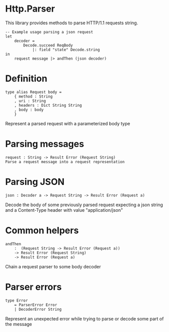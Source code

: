 # Http.Parser

This library provides methods to parse HTTP/1.1 requests string.

    -- Example usage parsing a json request
    let
        decoder =
            Decode.succeed ReqBody
                |: field "state" Decode.string
    in
        request message |> andThen (json decoder)

# Definition

    type alias Request body = 
        { method : String
        , uri : String
        , headers : Dict String String
        , body : body
        }

Represent a parsed request with a parameterized body type

# Parsing messages

    request : String -> Result Error (Request String)
    Parse a request message into a request representation

# Parsing JSON

    json : Decoder a -> Request String -> Result Error (Request a)
    
Decode the body of some previously parsed request expecting a json string and a Content-Type header with value "application/json"

# Common helpers
    
    andThen
        :  (Request String -> Result Error (Request a))
        -> Result Error (Request String)
        -> Result Error (Request a)

Chain a request parser to some body decoder

# Parser errors
  
    type Error
        = ParserError Error
        | DecoderError String

Represent an unexpected error while trying to parse or decode some part of the message
